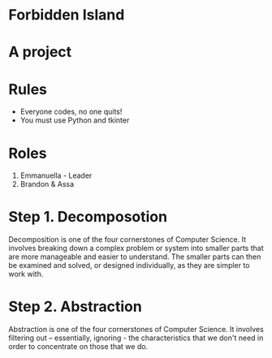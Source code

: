 # Forbidden Island
# A project

# Rules
* Everyone codes, no one quits!
* You must use Python and tkinter

# Roles
1. Emmanuella - Leader
2. Brandon & Assa

# Step 1. Decomposotion
Decomposition is one of the four cornerstones of Computer Science. It involves breaking down a complex problem or system into smaller parts that are more manageable and easier to understand. The smaller parts can then be examined and solved, or designed individually, as they are simpler to work with.

# Step 2. Abstraction
Abstraction is one of the four cornerstones of Computer Science. It involves filtering out – essentially, ignoring - the characteristics that we don't need in order to concentrate on those that we do.
